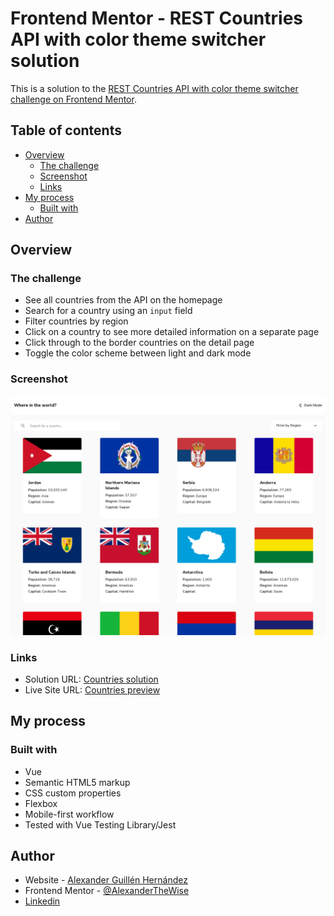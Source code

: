 # Frontend Mentor - REST Countries API with color theme switcher solution

This is a solution to the [REST Countries API with color theme switcher challenge on Frontend Mentor](https://www.frontendmentor.io/challenges/rest-countries-api-with-color-theme-switcher-5cacc469fec04111f7b848ca).

## Table of contents

- [Overview](#overview)
  - [The challenge](#the-challenge)
  - [Screenshot](#screenshot)
  - [Links](#links)
- [My process](#my-process)
  - [Built with](#built-with)
- [Author](#author)

## Overview

### The challenge

- See all countries from the API on the homepage
- Search for a country using an `input` field
- Filter countries by region
- Click on a country to see more detailed information on a separate page
- Click through to the border countries on the detail page
- Toggle the color scheme between light and dark mode

### Screenshot

![](./countries.png)

### Links

- Solution URL: [Countries solution](https://www.frontendmentor.io/solutions/response-api-countries-page-with-vue-7i-xUr-RVK)
- Live Site URL: [Countries preview](https://countries-mentor.netlify.app/)

## My process

### Built with

- Vue
- Semantic HTML5 markup
- CSS custom properties
- Flexbox
- Mobile-first workflow
- Tested with Vue Testing Library/Jest

## Author

- Website - [Alexander Guillén Hernández](https://alexanderguillen.netlify.app/)
- Frontend Mentor - [@AlexanderTheWise](https://www.frontendmentor.io/profile/AlexanderTheWise)
- [Linkedin](https://www.linkedin.com/in/alexander-gh)

